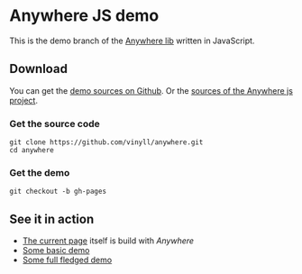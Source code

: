 # Anywhere JS demo

This is the demo branch of the [Anywhere lib](https://github.com/vinyll/anywhere/) written in JavaScript.


## Download

You can get the <a href="https://github.com/vinyll/anywhere/tree/gh-pages">demo sources on Github</a>. Or the <a href="https://github.com/vinyll/anywhere">sources of the Anywhere js project</a>.

### Get the source code

    git clone https://github.com/vinyll/anywhere.git
    cd anywhere

### Get the demo

    git checkout -b gh-pages


## See it in action

- [The current page](http://vinyll.github.io/anywhere/) itself is build with _Anywhere_
- [Some basic demo](./basic-demo/)
- [Some full fledged demo](./full-demo/)
